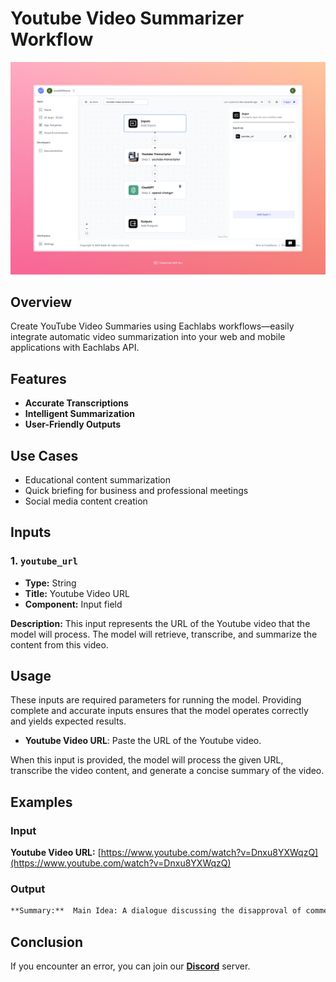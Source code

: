 # Youtube Video Summarizer Workflow

<img src="images/youtube-video-summarizer-full.jpeg" alt="Youtube Video Summarizer Workflow"/>

## Overview
Create YouTube Video Summaries using Eachlabs workflows—easily integrate automatic video summarization into your web and mobile applications with Eachlabs API.

## Features
- **Accurate Transcriptions**
- **Intelligent Summarization**
- **User-Friendly Outputs**

## Use Cases
- Educational content summarization
- Quick briefing for business and professional meetings
- Social media content creation


## Inputs

### 1. `youtube_url`
- **Type:** String
- **Title:** Youtube Video URL
- **Component:** Input field

**Description:** This input represents the URL of the Youtube video that the model will process. The model will retrieve, transcribe, and summarize the content from this video.

## Usage

These inputs are required parameters for running the model. Providing complete and accurate inputs ensures that the model operates correctly and yields expected results.

- **Youtube Video URL**: Paste the URL of the Youtube video.

When this input is provided, the model will process the given URL, transcribe the video content, and generate a concise summary of the video.

## Examples

### Input
**Youtube Video URL:** [https://www.youtube.com/watch?v=Dnxu8YXWqzQ](https://www.youtube.com/watch?v=Dnxu8YXWqzQ)

### Output
```markdown
**Summary:**  Main Idea: A dialogue discussing the disapproval of commercial spaceflight by American heroes like Neil Armstrong and Gene Cernan, and the emotional response from the proponent of commercial spaceflight. ### Emotional Response to Disapproval: - Neil Armstrong and Gene Cernan have testified against commercial spaceflight. - The proponent expresses sadness and disappointment towards their stance. - A hope was expressed that if they visited the facilities, their opinions might change. ### Inspiration and Motivation: - Neil Armstrong and Gene Cernan were inspirations for the proponent’s involvement in spaceflight. - There is difficulty in seeing their heroes cast doubts on their work. - The proponent had an expectation of support from these figures. ### Goals of Commercial Spaceflight: - The aim is to make a significant difference in spaceflight. - The ultimate goal is to make spaceflight accessible to almost anyone.
```


## Conclusion

If you encounter an error, you can join our <b><a href="https://discord.com/invite/yzZD4ZxBPt" target="_blank">Discord</a></b> server.